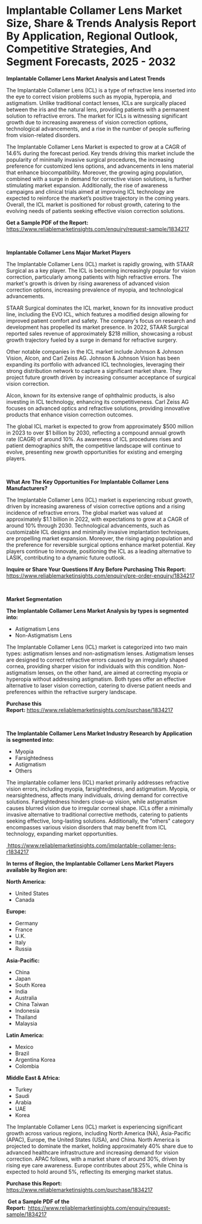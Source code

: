 <p><h1>Implantable Collamer Lens Market Size, Share & Trends Analysis Report By Application, Regional Outlook, Competitive Strategies, And Segment Forecasts, 2025 - 2032</h1></p><p><strong>Implantable Collamer Lens Market Analysis and Latest Trends</strong></p>
<p><p>The Implantable Collamer Lens (ICL) is a type of refractive lens inserted into the eye to correct vision problems such as myopia, hyperopia, and astigmatism. Unlike traditional contact lenses, ICLs are surgically placed between the iris and the natural lens, providing patients with a permanent solution to refractive errors. The market for ICLs is witnessing significant growth due to increasing awareness of vision correction options, technological advancements, and a rise in the number of people suffering from vision-related disorders.</p><p>The Implantable Collamer Lens Market is expected to grow at a CAGR of 14.6% during the forecast period. Key trends driving this market include the popularity of minimally invasive surgical procedures, the increasing preference for customized lens options, and advancements in lens material that enhance biocompatibility. Moreover, the growing aging population, combined with a surge in demand for corrective vision solutions, is further stimulating market expansion. Additionally, the rise of awareness campaigns and clinical trials aimed at improving ICL technology are expected to reinforce the market’s positive trajectory in the coming years. Overall, the ICL market is positioned for robust growth, catering to the evolving needs of patients seeking effective vision correction solutions.</p></p>
<p><strong>Get a Sample PDF of the Report:&nbsp;</strong> <a href="https://www.reliablemarketinsights.com/enquiry/request-sample/1834217?utm_campaign=2204&utm_medium=2&utm_source=Github&utm_content=ia&utm_term=13042025&utm_id=implantable-collamer-lens">https://www.reliablemarketinsights.com/enquiry/request-sample/1834217</a></p>
<p>&nbsp;</p>
<p><strong>Implantable Collamer Lens Major Market Players</strong></p>
<p><p>The Implantable Collamer Lens (ICL) market is rapidly growing, with STAAR Surgical as a key player. The ICL is becoming increasingly popular for vision correction, particularly among patients with high refractive errors. The market's growth is driven by rising awareness of advanced vision correction options, increasing prevalence of myopia, and technological advancements.</p><p>STAAR Surgical dominates the ICL market, known for its innovative product line, including the EVO ICL, which features a modified design allowing for improved patient comfort and safety. The company's focus on research and development has propelled its market presence. In 2022, STAAR Surgical reported sales revenue of approximately $218 million, showcasing a robust growth trajectory fueled by a surge in demand for refractive surgery.</p><p>Other notable companies in the ICL market include Johnson & Johnson Vision, Alcon, and Carl Zeiss AG. Johnson & Johnson Vision has been expanding its portfolio with advanced ICL technologies, leveraging their strong distribution network to capture a significant market share. They project future growth driven by increasing consumer acceptance of surgical vision correction.</p><p>Alcon, known for its extensive range of ophthalmic products, is also investing in ICL technology, enhancing its competitiveness. Carl Zeiss AG focuses on advanced optics and refractive solutions, providing innovative products that enhance vision correction outcomes.</p><p>The global ICL market is expected to grow from approximately $500 million in 2023 to over $1 billion by 2030, reflecting a compound annual growth rate (CAGR) of around 10%. As awareness of ICL procedures rises and patient demographics shift, the competitive landscape will continue to evolve, presenting new growth opportunities for existing and emerging players.</p></p>
<p>&nbsp;</p>
<p><strong>What Are The Key Opportunities For Implantable Collamer Lens Manufacturers?</strong></p>
<p><p>The Implantable Collamer Lens (ICL) market is experiencing robust growth, driven by increasing awareness of vision corrective options and a rising incidence of refractive errors. The global market was valued at approximately $1.1 billion in 2022, with expectations to grow at a CAGR of around 10% through 2030. Technological advancements, such as customizable ICL designs and minimally invasive implantation techniques, are propelling market expansion. Moreover, the rising aging population and the preference for reversible surgical options enhance market potential. Key players continue to innovate, positioning the ICL as a leading alternative to LASIK, contributing to a dynamic future outlook.</p></p>
<p><strong>Inquire or Share Your Questions If Any Before Purchasing This Report:</strong> <a href="https://www.reliablemarketinsights.com/enquiry/pre-order-enquiry/1834217?utm_campaign=2204&utm_medium=2&utm_source=Github&utm_content=ia&utm_term=13042025&utm_id=implantable-collamer-lens">https://www.reliablemarketinsights.com/enquiry/pre-order-enquiry/1834217</a></p>
<p>&nbsp;</p>
<p><strong>Market Segmentation</strong></p>
<p><strong>The Implantable Collamer Lens Market Analysis by types is segmented into:</strong></p>
<p><ul><li>Astigmatism Lens</li><li>Non-Astigmatism Lens</li></ul></p>
<p><p>The Implantable Collamer Lens (ICL) market is categorized into two main types: astigmatism lenses and non-astigmatism lenses. Astigmatism lenses are designed to correct refractive errors caused by an irregularly shaped cornea, providing sharper vision for individuals with this condition. Non-astigmatism lenses, on the other hand, are aimed at correcting myopia or hyperopia without addressing astigmatism. Both types offer an effective alternative to laser vision correction, catering to diverse patient needs and preferences within the refractive surgery landscape.</p></p>
<p><strong>Purchase this Report:&nbsp;</strong><a href="https://www.reliablemarketinsights.com/purchase/1834217?utm_campaign=2204&utm_medium=2&utm_source=Github&utm_content=ia&utm_term=13042025&utm_id=implantable-collamer-lens">https://www.reliablemarketinsights.com/purchase/1834217</a></p>
<p>&nbsp;</p>
<p><strong>The Implantable Collamer Lens Market Industry Research by Application is segmented into:</strong></p>
<p><ul><li>Myopia</li><li>Farsightedness</li><li>Astigmatism</li><li>Others</li></ul></p>
<p><p>The implantable collamer lens (ICL) market primarily addresses refractive vision errors, including myopia, farsightedness, and astigmatism. Myopia, or nearsightedness, affects many individuals, driving demand for corrective solutions. Farsightedness hinders close-up vision, while astigmatism causes blurred vision due to irregular corneal shape. ICLs offer a minimally invasive alternative to traditional corrective methods, catering to patients seeking effective, long-lasting solutions. Additionally, the "others" category encompasses various vision disorders that may benefit from ICL technology, expanding market opportunities.</p></p>
<p><a href="https://www.reliablemarketinsights.com/implantable-collamer-lens-r1834217?utm_campaign=2204&utm_medium=2&utm_source=Github&utm_content=ia&utm_term=13042025&utm_id=implantable-collamer-lens">&nbsp;https://www.reliablemarketinsights.com/implantable-collamer-lens-r1834217</a></p>
<p><strong>In terms of Region, the Implantable Collamer Lens Market Players available by Region are:</strong></p>
<p>
    <p> <strong> North America: </strong>
        <ul>
            <li>United States</li>
            <li>Canada</li>
        </ul>
        </p> 
    <p> <strong> Europe: </strong>
        <ul>
            <li>Germany</li>
            <li>France</li>
            <li>U.K.</li>
            <li>Italy</li>
            <li>Russia</li>
        </ul>
        </p> 
    <p> <strong> Asia-Pacific: </strong>
        <ul>
            <li>China</li>
            <li>Japan</li>
            <li>South Korea</li>
            <li>India</li>
            <li>Australia</li>
            <li>China Taiwan</li>
            <li>Indonesia</li>
            <li>Thailand</li>
            <li>Malaysia</li>
        </ul>
        </p> 
    <p> <strong> Latin America: </strong>
        <ul>
            <li>Mexico</li>
            <li>Brazil</li>
            <li>Argentina Korea</li>
            <li>Colombia</li>
        </ul>
        </p> 
    <p> <strong> Middle East & Africa: </strong>
        <ul>
            <li>Turkey</li>
            <li>Saudi</li>
            <li>Arabia</li>
            <li>UAE</li>
            <li>Korea</li>
        </ul>
    </p>
    </p>
<p><p>The Implantable Collamer Lens (ICL) market is experiencing significant growth across various regions, including North America (NA), Asia-Pacific (APAC), Europe, the United States (USA), and China. North America is projected to dominate the market, holding approximately 40% share due to advanced healthcare infrastructure and increasing demand for vision correction. APAC follows, with a market share of around 30%, driven by rising eye care awareness. Europe contributes about 25%, while China is expected to hold around 5%, reflecting its emerging market status.</p></p>
<p><strong>Purchase this Report: </strong><a href="https://www.reliablemarketinsights.com/purchase/1834217?utm_campaign=2204&utm_medium=2&utm_source=Github&utm_content=ia&utm_term=13042025&utm_id=implantable-collamer-lens">https://www.reliablemarketinsights.com/purchase/1834217</a></p>
<p>&nbsp;<strong>Get a Sample PDF of the Report:&nbsp;&nbsp;</strong><a href="https://www.reliablemarketinsights.com/enquiry/request-sample/1834217?utm_campaign=2204&utm_medium=2&utm_source=Github&utm_content=ia&utm_term=13042025&utm_id=implantable-collamer-lens">https://www.reliablemarketinsights.com/enquiry/request-sample/1834217</a></p>
<p><strong></strong></p>
<p><p></p><p></p><p></p></p>